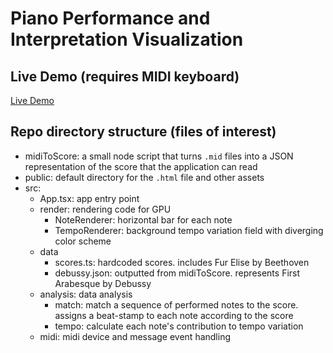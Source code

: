# Piano Performance and Interpretation Visualization

## Live Demo (requires MIDI keyboard)
[Live Demo](https://645975db75ce4300086d9f7a--stunning-eclair-3ccae9.netlify.app/)

## Repo directory structure (files of interest)
- midiToScore: a small node script that turns `.mid` files into a JSON representation of the score that the application can read
- public: default directory for the `.html` file and other assets
- src:
  - App.tsx: app entry point
  - render: rendering code for GPU
    - NoteRenderer: horizontal bar for each note
    - TempoRenderer: background tempo variation field with diverging color scheme
  - data
    - scores.ts: hardcoded scores. includes Fur Elise by Beethoven
    - debussy.json: outputted from midiToScore. represents First Arabesque by Debussy
  - analysis: data analysis
    - match: match a sequence of performed notes to the score. assigns a beat-stamp to each note according to the score
    - tempo: calculate each note's contribution to tempo variation
  - midi: midi device and message event handling

